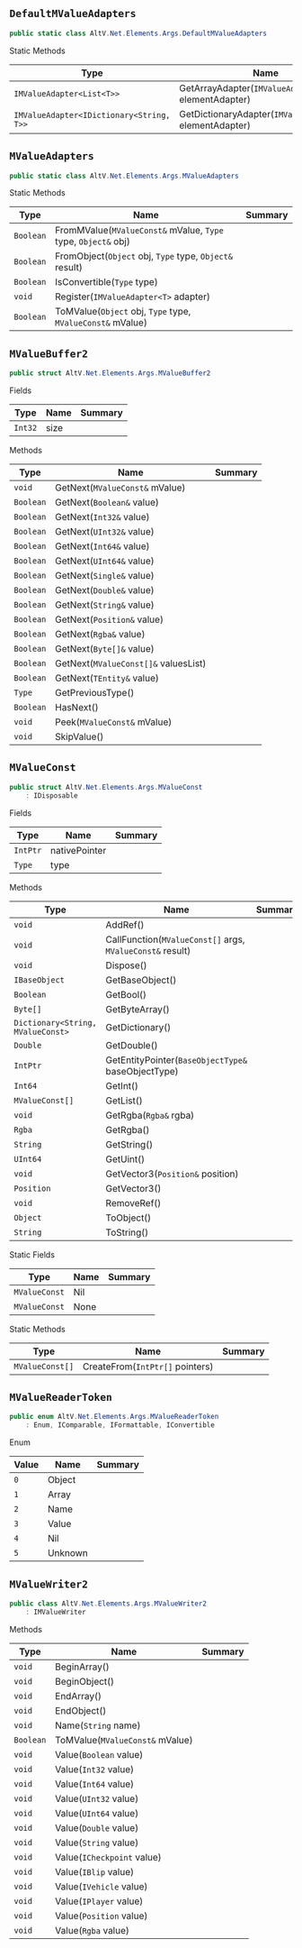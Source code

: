## `DefaultMValueAdapters`

```csharp
public static class AltV.Net.Elements.Args.DefaultMValueAdapters

```

Static Methods

| Type | Name | Summary | 
| --- | --- | --- | 
| `IMValueAdapter<List<T>>` | GetArrayAdapter(`IMValueAdapter<T>` elementAdapter) |  | 
| `IMValueAdapter<IDictionary<String, T>>` | GetDictionaryAdapter(`IMValueAdapter<T>` elementAdapter) |  | 


## `MValueAdapters`

```csharp
public static class AltV.Net.Elements.Args.MValueAdapters

```

Static Methods

| Type | Name | Summary | 
| --- | --- | --- | 
| `Boolean` | FromMValue(`MValueConst&` mValue, `Type` type, `Object&` obj) |  | 
| `Boolean` | FromObject(`Object` obj, `Type` type, `Object&` result) |  | 
| `Boolean` | IsConvertible(`Type` type) |  | 
| `void` | Register(`IMValueAdapter<T>` adapter) |  | 
| `Boolean` | ToMValue(`Object` obj, `Type` type, `MValueConst&` mValue) |  | 


## `MValueBuffer2`

```csharp
public struct AltV.Net.Elements.Args.MValueBuffer2

```

Fields

| Type | Name | Summary | 
| --- | --- | --- | 
| `Int32` | size |  | 


Methods

| Type | Name | Summary | 
| --- | --- | --- | 
| `void` | GetNext(`MValueConst&` mValue) |  | 
| `Boolean` | GetNext(`Boolean&` value) |  | 
| `Boolean` | GetNext(`Int32&` value) |  | 
| `Boolean` | GetNext(`UInt32&` value) |  | 
| `Boolean` | GetNext(`Int64&` value) |  | 
| `Boolean` | GetNext(`UInt64&` value) |  | 
| `Boolean` | GetNext(`Single&` value) |  | 
| `Boolean` | GetNext(`Double&` value) |  | 
| `Boolean` | GetNext(`String&` value) |  | 
| `Boolean` | GetNext(`Position&` value) |  | 
| `Boolean` | GetNext(`Rgba&` value) |  | 
| `Boolean` | GetNext(`Byte[]&` value) |  | 
| `Boolean` | GetNext(`MValueConst[]&` valuesList) |  | 
| `Boolean` | GetNext(`TEntity&` value) |  | 
| `Type` | GetPreviousType() |  | 
| `Boolean` | HasNext() |  | 
| `void` | Peek(`MValueConst&` mValue) |  | 
| `void` | SkipValue() |  | 


## `MValueConst`

```csharp
public struct AltV.Net.Elements.Args.MValueConst
    : IDisposable

```

Fields

| Type | Name | Summary | 
| --- | --- | --- | 
| `IntPtr` | nativePointer |  | 
| `Type` | type |  | 


Methods

| Type | Name | Summary | 
| --- | --- | --- | 
| `void` | AddRef() |  | 
| `void` | CallFunction(`MValueConst[]` args, `MValueConst&` result) |  | 
| `void` | Dispose() |  | 
| `IBaseObject` | GetBaseObject() |  | 
| `Boolean` | GetBool() |  | 
| `Byte[]` | GetByteArray() |  | 
| `Dictionary<String, MValueConst>` | GetDictionary() |  | 
| `Double` | GetDouble() |  | 
| `IntPtr` | GetEntityPointer(`BaseObjectType&` baseObjectType) |  | 
| `Int64` | GetInt() |  | 
| `MValueConst[]` | GetList() |  | 
| `void` | GetRgba(`Rgba&` rgba) |  | 
| `Rgba` | GetRgba() |  | 
| `String` | GetString() |  | 
| `UInt64` | GetUint() |  | 
| `void` | GetVector3(`Position&` position) |  | 
| `Position` | GetVector3() |  | 
| `void` | RemoveRef() |  | 
| `Object` | ToObject() |  | 
| `String` | ToString() |  | 


Static Fields

| Type | Name | Summary | 
| --- | --- | --- | 
| `MValueConst` | Nil |  | 
| `MValueConst` | None |  | 


Static Methods

| Type | Name | Summary | 
| --- | --- | --- | 
| `MValueConst[]` | CreateFrom(`IntPtr[]` pointers) |  | 


## `MValueReaderToken`

```csharp
public enum AltV.Net.Elements.Args.MValueReaderToken
    : Enum, IComparable, IFormattable, IConvertible

```

Enum

| Value | Name | Summary | 
| --- | --- | --- | 
| `0` | Object |  | 
| `1` | Array |  | 
| `2` | Name |  | 
| `3` | Value |  | 
| `4` | Nil |  | 
| `5` | Unknown |  | 


## `MValueWriter2`

```csharp
public class AltV.Net.Elements.Args.MValueWriter2
    : IMValueWriter

```

Methods

| Type | Name | Summary | 
| --- | --- | --- | 
| `void` | BeginArray() |  | 
| `void` | BeginObject() |  | 
| `void` | EndArray() |  | 
| `void` | EndObject() |  | 
| `void` | Name(`String` name) |  | 
| `Boolean` | ToMValue(`MValueConst&` mValue) |  | 
| `void` | Value(`Boolean` value) |  | 
| `void` | Value(`Int32` value) |  | 
| `void` | Value(`Int64` value) |  | 
| `void` | Value(`UInt32` value) |  | 
| `void` | Value(`UInt64` value) |  | 
| `void` | Value(`Double` value) |  | 
| `void` | Value(`String` value) |  | 
| `void` | Value(`ICheckpoint` value) |  | 
| `void` | Value(`IBlip` value) |  | 
| `void` | Value(`IVehicle` value) |  | 
| `void` | Value(`IPlayer` value) |  | 
| `void` | Value(`Position` value) |  | 
| `void` | Value(`Rgba` value) |  | 


